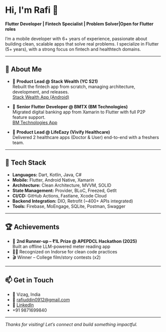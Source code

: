 # Hi, I'm Rafi 👋

**Flutter Developer | Fintech Specialist | Problem Solver|Open for Flutter roles**

I’m a mobile developer with 6+ years of experience, passionate about building clean, scalable apps that solve real problems. I specialize in Flutter (5+ years), with a strong focus on fintech and healthtech domains.

---

## 🚀 About Me

- 💼 **Product Lead @ Stack Wealth (YC S21)**  
  Rebuilt the fintech app from scratch, managing architecture, development, and releases.  
  [Stack Wealth App (Android)](https://play.google.com/store/apps/details?id=co.stackfinance.stackwealth)

- 🏦 **Senior Flutter Developer @ BMTX (BM Technologies)**  
  Migrated digital banking app from Xamarin to Flutter with full P2P feature support.  
  [BM Technologies App](https://play.google.com/store/apps/details?id=com.higherone.mobile.android)

- 🏥 **Product Lead @ LifeEazy (Vivify Healthcare)**  
  Delivered 2 healthcare apps (Doctor & User) end-to-end with a freshers team.

---

## 🧰 Tech Stack

- **Languages:** Dart, Kotlin, Java, C#
- **Mobile:** Flutter, Android Native, Xamarin
- **Architecture:** Clean Architecture, MVVM, SOLID
- **State Management:** Provider, BLoC, Freezed, GetIt
- **CI/CD:** GitHub Actions, Fastlane, Xcode Cloud
- **Backend Integration:** DIO, Retrofit (~400+ APIs integrated)
- **Tools:** Firebase, MoEngage, SQLite, Postman, Swagger

---

## 🏆 Achievements

- 🥈 **2nd Runner-up – ₹1L Prize @ APEPDCL Hackathon (2025)**  
  Built an offline LLM-powered meter reading app  
- 🧑‍💻 Recognized on Indorse for clean code practices  
- 🎬 Winner – College film/story contests (x2)  

---

## 📫 Get in Touch

- 📍 Vizag, India  
- 📧 rafiuddin0912@gmail.com  
- 🔗 [LinkedIn](https://www.linkedin.com/in/mdrafiuddin924/)
- +91 9871699840

---

_Thanks for visiting! Let’s connect and build something impactful._
